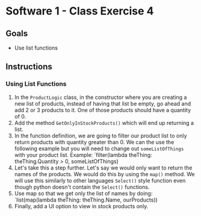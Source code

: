 # Software 1 - Class Exercise 4
## Goals
- Use list functions

## Instructions

### Using List Functions
1. In the `ProductLogic` class, in the constructor where you are creating a new list of products, instead of having that list be empty, go ahead and add 2 or 3 products to it.  One of those products should have a quantity of 0.
1. Add the method `GetOnlyInStockProducts()` which will end up returning a list.
1. In the function definition, we are going to filter our product list to only return products with quantity greater than 0. We can the use the following example but you will need to change out `someListOfThings` with your product list. Example: `filter(lambda theThing: theThing.Quantity > 0, someListOfThings)
1. Let's take this a step further.  Let's say we would only want to return the names of the products.  We would do this by using the `map()` method. We will use this similarly to other languages `Select()` style function even though python doesn't contain the `Select()` functions.
1. Use map so that we get only the list of names by doing: `list(map(lambda theThing: theThing.Name, ourProducts))
1. Finally, add a UI option to view in stock products only.